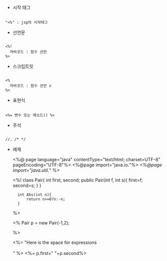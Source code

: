 - 시작 태그
<pre><code>
"<%" : jsp의 시작태그
</code></pre>

- 선언문
<pre><code>
<%!
  자바코드 : 함수 선언
%>
</code></pre>

- 스크립트릿
<pre><code>
<%
  자바코드 : 함수 선언 x
%>
</code></pre>

- 표현식
<pre><code>
<%= 변수 또는 메소드() %>
</code></pre>

- 주석
<pre><code>
//, /* */
</code></pre>

- 예제

	<%@ page language="java" contentType="text/html; charset=UTF-8"
	    pageEncoding="UTF-8"%>
	    <%@page import="java.io.*"%>
	    <%@page import="java.util.*" %>
	<!DOCTYPE html>
	<html>
	<head>
	<meta charset="UTF-8">
	<title>ex01_basic.jsp</title>
	</head>
	<body>
	<!-- 선언문 : 자바, 변수 선언, 함수, ... but 제어문, 출력문 안됨-->
	<%!
		class Pair{
			int first, second;
			public Pair(int f, int s){
				first=f;
				second=s;
			}
		}

		int Abs(int n){
			return n>=0?n:-n;
		}

	%>

	<!-- 스크립트릿 : 변수 선언, 자바 코드, 제어문, 출력문 but 함수 선언 x-->
	<%
		Pair p = new Pair(-1,2);

	%>

	<!-- 표현식 -->
	<%= "Here is the space for expressions<br><br>" %>
	<%= p.first+" "+p.second%>
	</body>
	</html>

